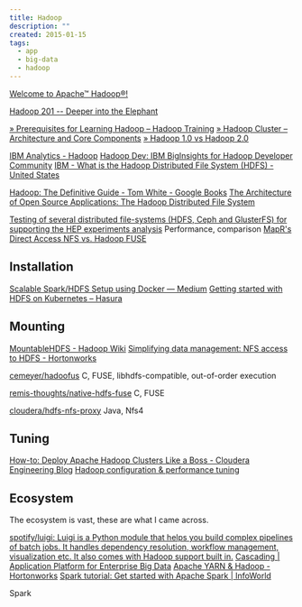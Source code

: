 ```yaml
---
title: Hadoop
description: ""
created: 2015-01-15
tags:
  - app
  - big-data
  - hadoop
---
```


[Welcome to Apache™ Hadoop®!](http://hadoop.apache.org/)

[Hadoop 201 -- Deeper into the Elephant](http://www.infoq.com/presentations/hadoop-hdfs-bigtable)

[» Prerequisites for Learning Hadoop – Hadoop Training](http://saphanatutorial.com/prerequisites-for-learning-hadoop/)
[» Hadoop Cluster – Architecture and Core Components](http://saphanatutorial.com/hadoop-cluster-architecture-and-core-components/)
[» Hadoop 1.0 vs Hadoop 2.0](http://saphanatutorial.com/hadoop-1-0-vs-hadoop-2-0/)

[IBM Analytics - Hadoop](http://www.ibm.com/analytics/us/en/technology/hadoop/)
[Hadoop Dev: IBM BigInsights for Hadoop Developer Community](https://developer.ibm.com/hadoop/)
[IBM - What is the Hadoop Distributed File System (HDFS) - United States](https://www-01.ibm.com/software/data/infosphere/hadoop/hdfs/)

[Hadoop: The Definitive Guide - Tom White - Google Books](https://books.google.com.hk/books?id=6BmkBwAAQBAJ)
[The Architecture of Open Source Applications: The Hadoop Distributed File System](http://aosabook.org/en/hdfs.html)

[Testing of several distributed file-systems (HDFS, Ceph and GlusterFS) for supporting the HEP experiments analysis](http://iopscience.iop.org/article/10.1088/1742-6596/513/4/042014/pdf) Performance, comparison
[MapR's Direct Access NFS vs. Hadoop FUSE](https://www.mapr.com/sites/default/files/mapr-nfs-techbrief.pdf)

## Installation

[Scalable Spark/HDFS Setup using Docker — Medium](https://medium.com/@ivanermilov/scalable-spark-hdfs-setup-using-docker-2fd0ffa1d6bf)
[Getting started with HDFS on Kubernetes – Hasura](https://blog.hasura.io/getting-started-with-hdfs-on-kubernetes-a75325d4178c)

## Mounting

[MountableHDFS - Hadoop Wiki](https://wiki.apache.org/hadoop/MountableHDFS)
[Simplifying data management: NFS access to HDFS - Hortonworks](http://hortonworks.com/blog/simplifying-data-management-nfs-access-to-hdfs/)

[cemeyer/hadoofus](https://github.com/cemeyer/hadoofus) C, FUSE, libhdfs-compatible, out-of-order execution

[remis-thoughts/native-hdfs-fuse](https://github.com/remis-thoughts/native-hdfs-fuse) C, FUSE

[cloudera/hdfs-nfs-proxy](https://github.com/cloudera/hdfs-nfs-proxy) Java, Nfs4

## Tuning

[How-to: Deploy Apache Hadoop Clusters Like a Boss - Cloudera Engineering Blog](http://blog.cloudera.com/blog/2015/01/how-to-deploy-apache-hadoop-clusters-like-a-boss/)
[Hadoop configuration & performance tuning](http://www.slideshare.net/vgogate/hadoop-configuration-performance-tuning)

## Ecosystem

The ecosystem is vast, these are what I came across.

[spotify/luigi: Luigi is a Python module that helps you build complex pipelines of batch jobs. It handles dependency resolution, workflow management, visualization etc. It also comes with Hadoop support built in.](https://github.com/spotify/luigi)
[Cascading | Application Platform for Enterprise Big Data](http://www.cascading.org/)
[Apache YARN & Hadoop - Hortonworks](http://hortonworks.com/hadoop/yarn/)
[Spark tutorial: Get started with Apache Spark | InfoWorld](https://www.infoworld.com/article/3237984/analytics/spark-tutorial-get-started-with-apache-spark.html)

Spark
